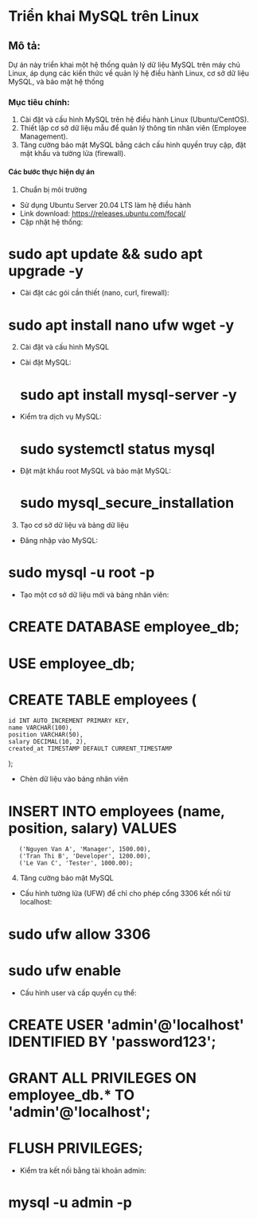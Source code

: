 # Triển khai MySQL trên Linux
## Mô tả: 
Dự án này triển khai một hệ thống quản lý dữ liệu MySQL trên máy chủ Linux, áp dụng các kiến thức về quản lý hệ điều hành Linux, cơ sở dữ liệu MySQL, và bảo mật hệ thống
### Mục tiêu chính:
1. Cài đặt và cấu hình MySQL trên hệ điều hành Linux (Ubuntu/CentOS).
2. Thiết lập cơ sở dữ liệu mẫu để quản lý thông tin nhân viên (Employee Management).
3. Tăng cường bảo mật MySQL bằng cách cấu hình quyền truy cập, đặt mật khẩu và tường lửa (firewall).
#### Các bước thực hiện dự án
1. Chuẩn bị môi trường
- Sử dụng Ubuntu Server 20.04 LTS làm hệ điều hành
- Link download: https://releases.ubuntu.com/focal/
- Cập nhật hệ thống:
# sudo apt update && sudo apt upgrade -y
- Cài đặt các gói cần thiết (nano, curl, firewall):
# sudo apt install nano ufw wget -y
2. Cài đặt và cấu hình MySQL
- Cài đặt MySQL:
  # sudo apt install mysql-server -y
- Kiểm tra dịch vụ MySQL:
  # sudo systemctl status mysql
- Đặt mật khẩu root MySQL và bảo mật MySQL:
  # sudo mysql_secure_installation
3. Tạo cơ sở dữ liệu và bảng dữ liệu
- Đăng nhập vào MySQL:
 # sudo mysql -u root -p
- Tạo một cơ sở dữ liệu mới và bảng nhân viên:
# CREATE DATABASE employee_db;
# USE employee_db;

# CREATE TABLE employees (
    id INT AUTO_INCREMENT PRIMARY KEY,
    name VARCHAR(100),
    position VARCHAR(50),
    salary DECIMAL(10, 2),
    created_at TIMESTAMP DEFAULT CURRENT_TIMESTAMP
);
- Chèn dữ liệu vào bảng nhân viên
# INSERT INTO employees (name, position, salary) VALUES
       ('Nguyen Van A', 'Manager', 1500.00),
       ('Tran Thi B', 'Developer', 1200.00),
       ('Le Van C', 'Tester', 1000.00);
4. Tăng cường bảo mật MySQL
- Cấu hình tường lửa (UFW) để chỉ cho phép cổng 3306 kết nối từ localhost:
# sudo ufw allow 3306
# sudo ufw enable
- Cấu hình user và cấp quyền cụ thể:
# CREATE USER 'admin'@'localhost' IDENTIFIED BY 'password123';
# GRANT ALL PRIVILEGES ON employee_db.* TO 'admin'@'localhost';
# FLUSH PRIVILEGES;
- Kiểm tra kết nối bằng tài khoản admin:
#  mysql -u admin -p




